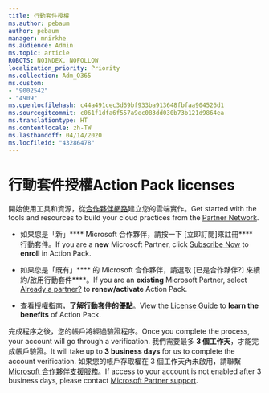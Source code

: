 ```yaml
---
title: 行動套件授權
ms.author: pebaum
author: pebaum
manager: mnirkhe
ms.audience: Admin
ms.topic: article
ROBOTS: NOINDEX, NOFOLLOW
localization_priority: Priority
ms.collection: Adm_O365
ms.custom:
- "9002542"
- "4909"
ms.openlocfilehash: c44a491cec3d69bf933ba913648fbfaa904526d1
ms.sourcegitcommit: c061f1dfa6f557a9ec083dd030b73b121d9864ea
ms.translationtype: HT
ms.contentlocale: zh-TW
ms.lasthandoff: 04/14/2020
ms.locfileid: "43286478"
---
```

# <a name="action-pack-licenses"></a><span data-ttu-id="018c5-102">行動套件授權</span><span class="sxs-lookup"><span data-stu-id="018c5-102">Action Pack licenses</span></span>

<span data-ttu-id="018c5-103">開始使用工具和資源，從[合作夥伴網路](https://aka.ms/MPNActionPack)建立您的雲端實作。</span><span class="sxs-lookup"><span data-stu-id="018c5-103">Get started with the tools and resources to build your cloud practices from the [Partner Network](https://aka.ms/MPNActionPack).</span></span>

- <span data-ttu-id="018c5-104">如果您是「新」\*\*\*\* Microsoft 合作夥伴，請按一下 [立即訂閱][](https://aka.ms/MPNActionPackNew)來註冊\*\*\*\* 行動套件。</span><span class="sxs-lookup"><span data-stu-id="018c5-104">If you are a **new** Microsoft Partner, click [Subscribe Now](https://aka.ms/MPNActionPackNew) to **enroll** in Action Pack.</span></span>

- <span data-ttu-id="018c5-105">如果您是「既有」\*\*\*\* 的 Microsoft 合作夥伴，請選取 [已是合作夥伴?][](https://aka.ms/MPNActionPackExisting) 來續約/啟用行動套件\*\*\*\*。</span><span class="sxs-lookup"><span data-stu-id="018c5-105">If you are an **existing** Microsoft Partner, select [Already a partner?](https://aka.ms/MPNActionPackExisting) to **renew/activate** Action Pack.</span></span> 

- <span data-ttu-id="018c5-106">查看[授權指南](https://aka.ms/MPNActionPackGuide)，**了解行動套件的優點**。</span><span class="sxs-lookup"><span data-stu-id="018c5-106">View the [License Guide](https://aka.ms/MPNActionPackGuide) to **learn the benefits** of Action Pack.</span></span> 

<span data-ttu-id="018c5-107">完成程序之後，您的帳戶將經過驗證程序。</span><span class="sxs-lookup"><span data-stu-id="018c5-107">Once you complete the process, your account will go through a verification.</span></span> <span data-ttu-id="018c5-108">我們需要最多 **3 個工作天**，才能完成帳戶驗證。</span><span class="sxs-lookup"><span data-stu-id="018c5-108">It will take up to **3 business days** for us to complete the account verification.</span></span> <span data-ttu-id="018c5-109">如果您的帳戶存取權在 3 個工作天內未啟用，請聯繫 [Microsoft 合作夥伴支援服務](https://aka.ms/MPNActionPackSupport)。</span><span class="sxs-lookup"><span data-stu-id="018c5-109">If access to your account is not enabled after 3 business days, please contact [Microsoft Partner support](https://aka.ms/MPNActionPackSupport).</span></span> 
